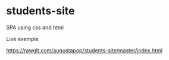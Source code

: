 # students-site

SPA using css and html

Live exemple

https://rawgit.com/augustapop/students-site/master/index.html
